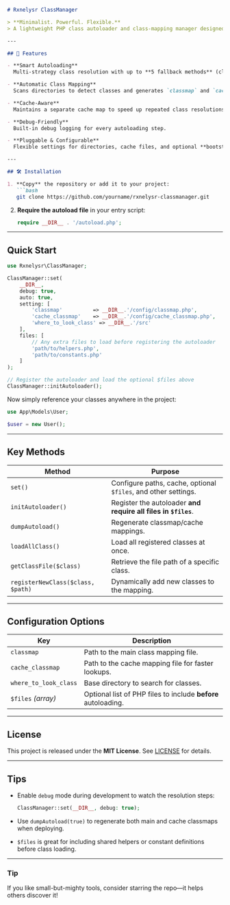 ```markdown
# Rxnelysr ClassManager

> **Minimalist. Powerful. Flexible.**  
> A lightweight PHP class autoloader and class-mapping manager designed to *do more with less*.

---

## 🚀 Features

- **Smart Autoloading**  
  Multi-strategy class resolution with up to **5 fallback methods** (classmap, cache, direct resolution, namespace guessing, and full project scanning).

- **Automatic Class Mapping**  
  Scans directories to detect classes and generates `classmap` and `cache_classmap` files for fast lookups.

- **Cache-Aware**  
  Maintains a separate cache map to speed up repeated class resolutions.

- **Debug-Friendly**  
  Built-in debug logging for every autoloading step.

- **Pluggable & Configurable**  
  Flexible settings for directories, cache files, and optional **bootstrap files** that are loaded automatically.

---

## 🛠️ Installation

1. **Copy** the repository or add it to your project:
   ```bash
   git clone https://github.com/yourname/rxnelysr-classmanager.git
````

2. **Require the autoload file** in your entry script:

   ```php
   require __DIR__ . '/autoload.php';
   ```

---

## Quick Start

```php
use Rxnelysr\ClassManager;

ClassManager::set(
    __DIR__,
    debug: true,
    auto: true,
    setting: [
        'classmap'          => __DIR__.'/config/classmap.php',
        'cache_classmap'    => __DIR__.'/config/cache_classmap.php',
        'where_to_look_class' => __DIR__.'/src'
    ],
    files: [
        // Any extra files to load before registering the autoloader
        'path/to/helpers.php',
        'path/to/constants.php'
    ]
);

// Register the autoloader and load the optional $files above
ClassManager::initAutoloader();
```

Now simply reference your classes anywhere in the project:

```php
use App\Models\User;

$user = new User();
```

---

## Key Methods

| Method                            | Purpose                                                        |
| --------------------------------- | -------------------------------------------------------------- |
| `set()`                           | Configure paths, cache, optional `$files`, and other settings. |
| `initAutoloader()`                | Register the autoloader **and require all files in `$files`**. |
| `dumpAutoload()`                  | Regenerate classmap/cache mappings.                            |
| `loadAllClass()`                  | Load all registered classes at once.                           |
| `getClassFile($class)`            | Retrieve the file path of a specific class.                    |
| `registerNewClass($class, $path)` | Dynamically add new classes to the mapping.                    |

---

## Configuration Options

| Key                   | Description                                                   |
| --------------------- | ------------------------------------------------------------- |
| `classmap`            | Path to the main class mapping file.                          |
| `cache_classmap`      | Path to the cache mapping file for faster lookups.            |
| `where_to_look_class` | Base directory to search for classes.                         |
| `$files` *(array)*    | Optional list of PHP files to include **before** autoloading. |


---

## License

This project is released under the **MIT License**.
See [LICENSE](./LICENSE) for details.

---

## Tips

* Enable `debug` mode during development to watch the resolution steps:

  ```php
  ClassManager::set(__DIR__, debug: true);
  ```
* Use `dumpAutoload(true)` to regenerate both main and cache classmaps when deploying.
* `$files` is great for including shared helpers or constant definitions before class loading.

---

### Tip

If you like small-but-mighty tools, consider starring the repo—it helps others discover it!

```
